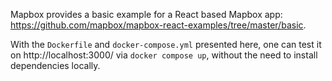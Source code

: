 Mapbox provides a basic example for a React based Mapbox app: https://github.com/mapbox/mapbox-react-examples/tree/master/basic.

With the `Dockerfile` and `docker-compose.yml` presented here, one can test it on http://localhost:3000/ via `docker compose up`, without the need to install dependencies locally.
